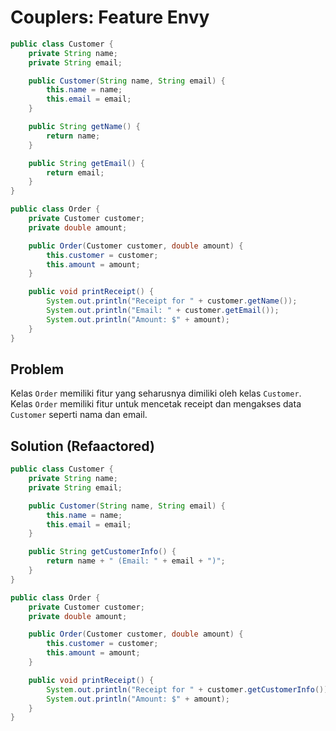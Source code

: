 # Couplers: Feature Envy
```java
public class Customer {
    private String name;
    private String email;

    public Customer(String name, String email) {
        this.name = name;
        this.email = email;
    }

    public String getName() {
        return name;
    }

    public String getEmail() {
        return email;
    }
}

public class Order {
    private Customer customer;
    private double amount;

    public Order(Customer customer, double amount) {
        this.customer = customer;
        this.amount = amount;
    }

    public void printReceipt() {
        System.out.println("Receipt for " + customer.getName());
        System.out.println("Email: " + customer.getEmail());
        System.out.println("Amount: $" + amount);
    }
}
```

## Problem
Kelas `Order` memiliki fitur yang seharusnya dimiliki oleh kelas `Customer`. Kelas `Order` memiliki fitur untuk mencetak receipt dan mengakses data `Customer` seperti nama dan email.

## Solution (Refaactored)
```java
public class Customer {
    private String name;
    private String email;

    public Customer(String name, String email) {
        this.name = name;
        this.email = email;
    }

    public String getCustomerInfo() {
        return name + " (Email: " + email + ")";
    }
}

public class Order {
    private Customer customer;
    private double amount;

    public Order(Customer customer, double amount) {
        this.customer = customer;
        this.amount = amount;
    }

    public void printReceipt() {
        System.out.println("Receipt for " + customer.getCustomerInfo());
        System.out.println("Amount: $" + amount);
    }
}
```